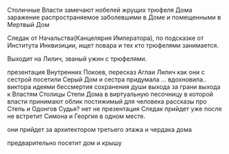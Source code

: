 

Столичные Власти замечают нобелей жрущих трюфеля Дома
заражение распространяемое заболевшими в Доме и помещенными в Мертвый Дом

Следак от Начальства(Канцелярия Императора), по подсказке от Института Инквизиции, ищет повара и тех кто трюфелями занимается.

Выходит на Лилич, званый ужин с трюфелями.

презентация Внутренних Покоев, пересказ Аглаи Лилич как они с сестрой посетили Серый Дом и сестра придумала ... вдохновила.. виктора идеями бессмертия сохранения души
выхода за грани
выхода к Властям Столицы Степи Дома
в виртуальную песочницу в которой власти принимают облик постижимый для человека
рассказы про Степь и Одонгов
Судья?
нет не презентация Следак прийдет уже после
не встретит Симона и Георгия в одном месте.

они прийдет за архитектором третьего этажа и чердака дома

предварительно посетит дом и крышу